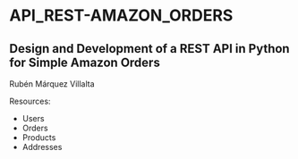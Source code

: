 # API_REST-AMAZON_ORDERS
## Design and Development of a REST API in Python for Simple Amazon Orders

Rubén Márquez Villalta

Resources:
- Users
- Orders
- Products
- Addresses
